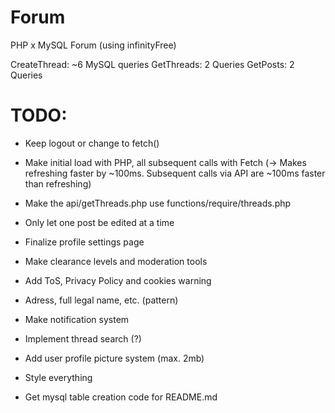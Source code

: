 # Forum

PHP x MySQL Forum (using infinityFree)

CreateThread: ~6 MySQL queries
GetThreads: 2 Queries
GetPosts: 2 Queries

# TODO:

- Keep logout or change to fetch()
- Make initial load with PHP, all subsequent calls with Fetch (-> Makes refreshing faster by ~100ms. Subsequent calls via API are ~100ms faster than refreshing)
- Make the api/getThreads.php use functions/require/threads.php
- Only let one post be edited at a time
- Finalize profile settings page

- Make clearance levels and moderation tools
- Add ToS, Privacy Policy and cookies warning
- Adress, full legal name, etc. (pattern)
- Make notification system
- Implement thread search (?)
- Add user profile picture system (max. 2mb)

- Style everything
- Get mysql table creation code for README.md
